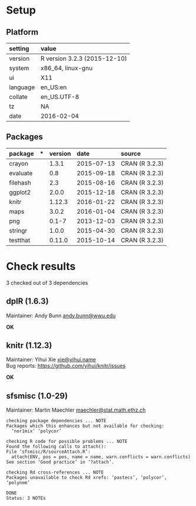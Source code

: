 # Setup

## Platform

|setting  |value                        |
|:--------|:----------------------------|
|version  |R version 3.2.3 (2015-12-10) |
|system   |x86_64, linux-gnu            |
|ui       |X11                          |
|language |en_US:en                     |
|collate  |en_US.UTF-8                  |
|tz       |NA                           |
|date     |2016-02-04                   |

## Packages

|package  |*  |version |date       |source         |
|:--------|:--|:-------|:----------|:--------------|
|crayon   |   |1.3.1   |2015-07-13 |CRAN (R 3.2.3) |
|evaluate |   |0.8     |2015-09-18 |CRAN (R 3.2.3) |
|filehash |   |2.3     |2015-08-16 |CRAN (R 3.2.3) |
|ggplot2  |   |2.0.0   |2015-12-18 |CRAN (R 3.2.3) |
|knitr    |   |1.12.3  |2016-01-22 |CRAN (R 3.2.3) |
|maps     |   |3.0.2   |2016-01-04 |CRAN (R 3.2.3) |
|png      |   |0.1-7   |2013-12-03 |CRAN (R 3.2.3) |
|stringr  |   |1.0.0   |2015-04-30 |CRAN (R 3.2.3) |
|testthat |   |0.11.0  |2015-10-14 |CRAN (R 3.2.3) |

# Check results
3 checked out of 3 dependencies 

## dplR (1.6.3)
Maintainer: Andy Bunn <andy.bunn@wwu.edu>

__OK__

## knitr (1.12.3)
Maintainer: Yihui Xie <xie@yihui.name>  
Bug reports: https://github.com/yihui/knitr/issues

__OK__

## sfsmisc (1.0-29)
Maintainer: Martin Maechler <maechler@stat.math.ethz.ch>

```
checking package dependencies ... NOTE
Packages which this enhances but not available for checking:
  ‘nor1mix’ ‘polycor’
```
```
checking R code for possible problems ... NOTE
Found the following calls to attach():
File ‘sfsmisc/R/sourceAttach.R’:
  attach(ENV, pos = pos, name = name, warn.conflicts = warn.conflicts)
See section ‘Good practice’ in ‘?attach’.
```
```
checking Rd cross-references ... NOTE
Packages unavailable to check Rd xrefs: ‘pastecs’, ‘polycor’, ‘polynom’
```
```
DONE
Status: 3 NOTEs
```

